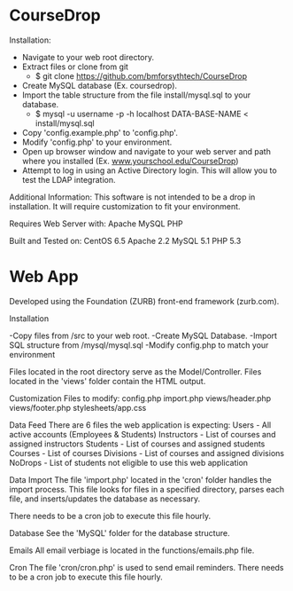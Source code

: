 CourseDrop
==========

Installation:

- Navigate to your web root directory.
- Extract files or clone from git
    - $ git clone https://github.com/bmforsythtech/CourseDrop
- Create MySQL database (Ex. coursedrop).
- Import the table structure from the file install/mysql.sql to your database.
    - $ mysql -u username -p -h localhost DATA-BASE-NAME < install/mysql.sql 
- Copy 'config.example.php' to 'config.php'.
- Modify 'config.php' to your environment.
- Open up browser window and navigate to your web server and path where you installed (Ex. www.yourschool.edu/CourseDrop)
- Attempt to log in using an Active Directory login.  This will allow you to test the LDAP integration.


Additional Information:
This software is not intended to be a drop in installation.  It will require
customization to fit your environment.

Requires Web Server with:
Apache
MySQL
PHP

Built and Tested on:
CentOS 6.5
Apache 2.2
MySQL 5.1
PHP 5.3

Web App
===

Developed using the Foundation (ZURB) front-end framework (zurb.com).

Installation

-Copy files from /src to your web root.
-Create MySQL Database.
-Import SQL structure from /mysql/mysql.sql
-Modify config.php to match your environment

Files located in the root directory serve as the Model/Controller.  Files
located in the 'views' folder contain the HTML output.

Customization
Files to modify:
    config.php
    import.php
    views/header.php
    views/footer.php
    stylesheets/app.css

Data Feed
There are 6 files the web application is expecting:
    Users - All active accounts (Employees & Students)
    Instructors - List of courses and assigned instructors
    Students - List of courses and assigned students
    Courses - List of courses
    Divisions - List of courses and assigned divisions
    NoDrops - List of students not eligible to use this web application

Data Import
The file 'import.php' located in the 'cron' folder handles the import process.
This file looks for files in a specified directory, parses each file, and
inserts/updates the database as necessary.

There needs to be a cron job to execute this file hourly.

Database
See the 'MySQL' folder for the database structure.

Emails
All email verbiage is located in the functions/emails.php file.

Cron
The file 'cron/cron.php' is used to send email reminders.  There needs to be a
cron job to execute this file hourly.

